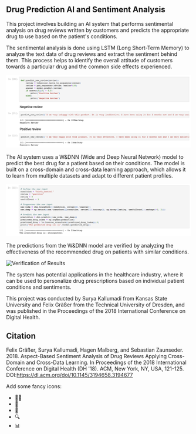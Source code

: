 ## Drug Prediction AI and Sentiment Analysis

This project involves building an AI system that performs sentimental analysis on drug reviews written by customers and predicts the appropriate drug to use based on the patient's conditions.

The sentimental analysis is done using LSTM (Long Short-Term Memory) to analyze the text data of drug reviews and extract the sentiment behind them. This process helps to identify the overall attitude of customers towards a particular drug and the common side effects experienced.

![LSTM Model](output1.jpg "LSTM Model")

The AI system uses a W&DNN (Wide and Deep Neural Network) model to predict the best drug for a patient based on their conditions. The model is built on a cross-domain and cross-data learning approach, which allows it to learn from multiple datasets and adapt to different patient profiles.

![W&DNN Model Prediction](output2.jpg "W&DNN Model Prediction")

The predictions from the W&DNN model are verified by analyzing the effectiveness of the recommended drug on patients with similar conditions.

<img src="image3.jpg" alt="Verification of Results" width="250">

The system has potential applications in the healthcare industry, where it can be used to personalize drug prescriptions based on individual patient conditions and sentiments.

This project was conducted by Surya Kallumadi from Kansas State University and Felix Gräßer from the Technical University of Dresden, and was published in the Proceedings of the 2018 International Conference on Digital Health.

## Citation
Felix Gräßer, Surya Kallumadi, Hagen Malberg, and Sebastian Zaunseder. 2018. Aspect-Based Sentiment Analysis of Drug Reviews Applying Cross-Domain and Cross-Data Learning. In Proceedings of the 2018 International Conference on Digital Health (DH '18). ACM, New York, NY, USA, 121-125. DOI:https://dl.acm.org/doi/10.1145/3194658.3194677

Add some fancy icons:
- 👨‍🔬
- 🧪
- 💊
- 🔍
- 📊
